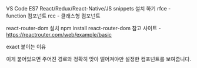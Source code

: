 VS Code ES7 React/Redux/React-Native/JS snippets 설치 하기
rfce - function 컴포넌트
rcc - 클래스형 컴포넌트

react-router-dom 설치
npm install react-router-dom
참고 사이트 - https://reactrouter.com/web/example/basic

exact 붙이는 이유

이게 붙어있으면 주어진 경로와 정확히 맞아 떨어져야만 설정한 컴포넌트를 보여줍니다.